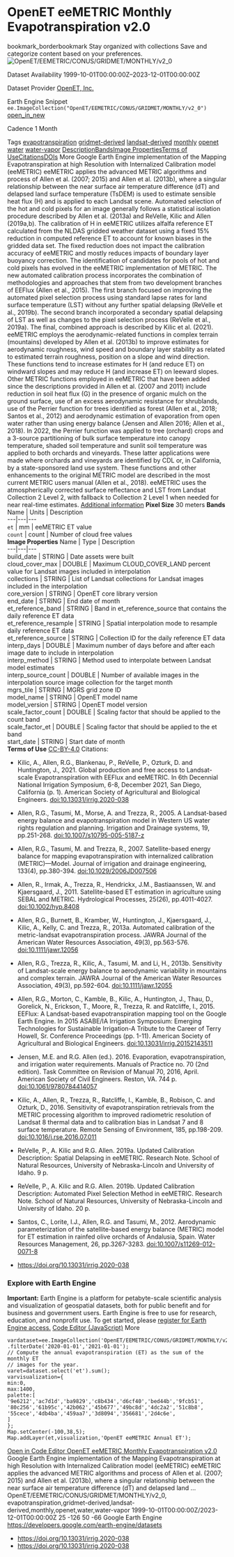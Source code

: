  
#  OpenET eeMETRIC Monthly Evapotranspiration v2.0 
bookmark_borderbookmark Stay organized with collections  Save and categorize content based on your preferences.
![OpenET/EEMETRIC/CONUS/GRIDMET/MONTHLY/v2_0](https://developers.google.com/earth-engine/datasets/images/OpenET/OpenET_EEMETRIC_CONUS_GRIDMET_MONTHLY_v2_0_sample.png) 

Dataset Availability
    1999-10-01T00:00:00Z–2023-12-01T00:00:00Z 

Dataset Provider
     [ OpenET, Inc. ](https://openetdata.org/) 

Earth Engine Snippet
     `    ee.ImageCollection("OpenET/EEMETRIC/CONUS/GRIDMET/MONTHLY/v2_0")   ` [ open_in_new ](https://code.earthengine.google.com/?scriptPath=Examples:Datasets/OpenET/OpenET_EEMETRIC_CONUS_GRIDMET_MONTHLY_v2_0) 

Cadence
    1 Month 

Tags
     [evapotranspiration](https://developers.google.com/earth-engine/datasets/tags/evapotranspiration) [gridmet-derived](https://developers.google.com/earth-engine/datasets/tags/gridmet-derived) [landsat-derived](https://developers.google.com/earth-engine/datasets/tags/landsat-derived) [monthly](https://developers.google.com/earth-engine/datasets/tags/monthly) [openet](https://developers.google.com/earth-engine/datasets/tags/openet) [water](https://developers.google.com/earth-engine/datasets/tags/water) [water-vapor](https://developers.google.com/earth-engine/datasets/tags/water-vapor)
[Description](https://developers.google.com/earth-engine/datasets/catalog/OpenET_EEMETRIC_CONUS_GRIDMET_MONTHLY_v2_0#description)[Bands](https://developers.google.com/earth-engine/datasets/catalog/OpenET_EEMETRIC_CONUS_GRIDMET_MONTHLY_v2_0#bands)[Image Properties](https://developers.google.com/earth-engine/datasets/catalog/OpenET_EEMETRIC_CONUS_GRIDMET_MONTHLY_v2_0#image-properties)[Terms of Use](https://developers.google.com/earth-engine/datasets/catalog/OpenET_EEMETRIC_CONUS_GRIDMET_MONTHLY_v2_0#terms-of-use)[Citations](https://developers.google.com/earth-engine/datasets/catalog/OpenET_EEMETRIC_CONUS_GRIDMET_MONTHLY_v2_0#citations)[DOIs](https://developers.google.com/earth-engine/datasets/catalog/OpenET_EEMETRIC_CONUS_GRIDMET_MONTHLY_v2_0#dois) More
Google Earth Engine implementation of the Mapping Evapotranspiration at high Resolution with Internalized Calibration model (eeMETRIC)
eeMETRIC applies the advanced METRIC algorithms and process of Allen et al. (2007; 2015) and Allen et al. (2013b), where a singular relationship between the near surface air temperature difference (dT) and delapsed land surface temperature (TsDEM) is used to estimate sensible heat flux (H) and is applied to each Landsat scene. Automated selection of the hot and cold pixels for an image generally follows a statistical isolation procedure described by Allen et al. (2013a) and ReVelle, Kilic and Allen (2019a,b). The calibration of H in eeMETRIC utilizes alfalfa reference ET calculated from the NLDAS gridded weather dataset using a fixed 15% reduction in computed reference ET to account for known biases in the gridded data set. The fixed reduction does not impact the calibration accuracy of eeMETRIC and mostly reduces impacts of boundary layer buoyancy correction.
The identification of candidates for pools of hot and cold pixels has evolved in the eeMETRIC implementation of METRIC. The new automated calibration process incorporates the combination of methodologies and approaches that stem from two development branches of EEFlux (Allen et al., 2015). The first branch focused on improving the automated pixel selection process using standard lapse rates for land surface temperature (LST) without any further spatial delapsing (ReVelle et al., 2019b). The second branch incorporated a secondary spatial delapsing of LST as well as changes to the pixel selection process (ReVelle et al., 2019a). The final, combined approach is described by Kilic et al. (2021).
eeMETRIC employs the aerodynamic-related functions in complex terrain (mountains) developed by Allen et al. (2013b) to improve estimates for aerodynamic roughness, wind speed and boundary layer stability as related to estimated terrain roughness, position on a slope and wind direction. These functions tend to increase estimates for H (and reduce ET) on windward slopes and may reduce H (and increase ET) on leeward slopes. Other METRIC functions employed in eeMETRIC that have been added since the descriptions provided in Allen et al. (2007 and 2011) include reduction in soil heat flux (G) in the presence of organic mulch on the ground surface, use of an excess aerodynamic resistance for shrublands, use of the Perrier function for trees identified as forest (Allen et al., 2018; Santos et al., 2012) and aerodynamic estimation of evaporation from open water rather than using energy balance (Jensen and Allen 2016; Allen et al., 2018). In 2022, the Perrier function was applied to tree (orchard) crops and a 3-source partitioning of bulk surface temperature into canopy temperature, shaded soil temperature and sunlit soil temperature was applied to both orchards and vineyards. These latter applications were made where orchards and vineyards are identified by CDL or, in California, by a state-sponsored land use system. These functions and other enhancements to the original METRIC model are described in the most current METRIC users manual (Allen et al., 2018). eeMETRIC uses the atmospherically corrected surface reflectance and LST from Landsat Collection 2 Level 2, with fallback to Collection 2 Level 1 when needed for near real-time estimates.
[Additional information](https://openetdata.org/methodologies/)
**Pixel Size** 30 meters 
**Bands**
Name | Units | Description  
---|---|---  
`et` | mm | eeMETRIC ET value  
`count` | count | Number of cloud free values  
**Image Properties**
Name | Type | Description  
---|---|---  
build_date | STRING | Date assets were built  
cloud_cover_max | DOUBLE | Maximum CLOUD_COVER_LAND percent value for Landsat images included in interpolation  
collections | STRING | List of Landsat collections for Landsat images included in the interpolation  
core_version | STRING | OpenET core library version  
end_date | STRING | End date of month  
et_reference_band | STRING | Band in et_reference_source that contains the daily reference ET data  
et_reference_resample | STRING | Spatial interpolation mode to resample daily reference ET data  
et_reference_source | STRING | Collection ID for the daily reference ET data  
interp_days | DOUBLE | Maximum number of days before and after each image date to include in interpolation  
interp_method | STRING | Method used to interpolate between Landsat model estimates  
interp_source_count | DOUBLE | Number of available images in the interpolation source image collection for the target month  
mgrs_tile | STRING | MGRS grid zone ID  
model_name | STRING | OpenET model name  
model_version | STRING | OpenET model version  
scale_factor_count | DOUBLE | Scaling factor that should be applied to the count band  
scale_factor_et | DOUBLE | Scaling factor that should be applied to the et band  
start_date | STRING | Start date of month  
**Terms of Use**
[CC-BY-4.0](https://spdx.org/licenses/CC-BY-4.0.html)
Citations:
  * Kilic, A., Allen, R.G., Blankenau, P., ReVelle, P., Ozturk, D. and Huntington, J., 2021. Global production and free access to Landsat-scale Evapotranspiration with EEFlux and eeMETRIC. In 6th Decennial National Irrigation Symposium, 6-8, December 2021, San Diego, California (p. 1). American Society of Agricultural and Biological Engineers. [doi:10.13031/irrig.2020-038](https://doi.org/10.13031/irrig.2020-038)
  * Allen, R.G., Tasumi, M., Morse, A. and Trezza, R., 2005. A Landsat-based energy balance and evapotranspiration model in Western US water rights regulation and planning. Irrigation and Drainage systems, 19, pp.251-268. [doi:10.1007/s10795-005-5187-z](https://doi.org/10.1007/s10795-005-5187-z)
  * Allen, R.G., Tasumi, M. and Trezza, R., 2007. Satellite-based energy balance for mapping evapotranspiration with internalized calibration (METRIC)—Model. Journal of irrigation and drainage engineering, 133(4), pp.380-394. [doi:10.1029/2006JD007506](https://doi.org/10.1029/2006JD007506)
  * Allen, R., Irmak, A., Trezza, R., Hendrickx, J.M., Bastiaanssen, W. and Kjaersgaard, J., 2011. Satellite-based ET estimation in agriculture using SEBAL and METRIC. Hydrological Processes, 25(26), pp.4011-4027. [doi:10.1002/hyp.8408](https://doi.org/10.1002/hyp.8408)
  * Allen, R.G., Burnett, B., Kramber, W., Huntington, J., Kjaersgaard, J., Kilic, A., Kelly, C. and Trezza, R., 2013a. Automated calibration of the metric-landsat evapotranspiration process. JAWRA Journal of the American Water Resources Association, 49(3), pp.563-576. [doi:10.1111/jawr.12056](https://doi.org/10.1111/jawr.12056)
  * Allen, R.G., Trezza, R., Kilic, A., Tasumi, M. and Li, H., 2013b. Sensitivity of Landsat-scale energy balance to aerodynamic variability in mountains and complex terrain. JAWRA Journal of the American Water Resources Association, 49(3), pp.592-604. [doi:10.1111/jawr.12055](https://doi.org/10.1111/jawr.12055)
  * Allen, R.G., Morton, C., Kamble, B., Kilic, A., Huntington, J., Thau, D., Gorelick, N., Erickson, T., Moore, R., Trezza, R. and Ratcliffe, I., 2015. EEFlux: A Landsat-based evapotranspiration mapping tool on the Google Earth Engine. In 2015 ASABE/IA Irrigation Symposium: Emerging Technologies for Sustainable Irrigation-A Tribute to the Career of Terry Howell, Sr. Conference Proceedings (pp. 1-11). American Society of Agricultural and Biological Engineers. [doi:10.13031/irrig.20152143511](https://doi.org/10.13031/irrig.20152143511)
  * Jensen, M.E. and R.G. Allen (ed.). 2016. Evaporation, evapotranspiration, and irrigation water requirements. Manuals of Practice no. 70 (2nd edition). Task Committee on Revision of Manual 70, 2016, April. American Society of Civil Engineers. Reston, VA. 744 p. [doi:10.1061/9780784414057](https://doi.org/10.1061/9780784414057)
  * Kilic, A., Allen, R., Trezza, R., Ratcliffe, I., Kamble, B., Robison, C. and Ozturk, D., 2016. Sensitivity of evapotranspiration retrievals from the METRIC processing algorithm to improved radiometric resolution of Landsat 8 thermal data and to calibration bias in Landsat 7 and 8 surface temperature. Remote Sensing of Environment, 185, pp.198-209. [doi:10.1016/j.rse.2016.07.011](https://doi.org/10.1016/j.rse.2016.07.011)
  * ReVelle, P., A. Kilic and R.G. Allen. 2019a. Updated Calibration Description: Spatial Delapsing in eeMETRIC. Research Note. School of Natural Resources, University of Nebraska-Lincoln and University of Idaho. 9 p.
  * ReVelle, P., A. Kilic and R.G. Allen. 2019b. Updated Calibration Description: Automated Pixel Selection Method in eeMETRIC. Research Note. School of Natural Resources, University of Nebraska-Lincoln and University of Idaho. 20 p.
  * Santos, C., Lorite, I.J., Allen, R.G. and Tasumi, M., 2012. Aerodynamic parameterization of the satellite-based energy balance (METRIC) model for ET estimation in rainfed olive orchards of Andalusia, Spain. Water Resources Management, 26, pp.3267-3283. [doi:10.1007/s11269-012-0071-8](https://doi.org/10.1007/s11269-012-0071-8)


  * [ https://doi.org/10.13031/irrig.2020-038 ](https://doi.org/10.13031/irrig.2020-038)


### Explore with Earth Engine
**Important:** Earth Engine is a platform for petabyte-scale scientific analysis and visualization of geospatial datasets, both for public benefit and for business and government users. Earth Engine is free to use for research, education, and nonprofit use. To get started, please [register for Earth Engine access.](https://console.cloud.google.com/earth-engine)
[Code Editor (JavaScript)](https://developers.google.com/earth-engine/datasets/catalog/OpenET_EEMETRIC_CONUS_GRIDMET_MONTHLY_v2_0#code-editor-javascript-sample) More
```
vardataset=ee.ImageCollection('OpenET/EEMETRIC/CONUS/GRIDMET/MONTHLY/v2_0')
.filterDate('2020-01-01','2021-01-01');
// Compute the annual evapotranspiration (ET) as the sum of the monthly ET
// images for the year.
varet=dataset.select('et').sum();
varvisualization={
min:0,
max:1400,
palette:[
'9e6212','ac7d1d','ba9829','c8b434','d6cf40','bed44b','9fcb51',
'80c256','61b95c','42b062','45b677','49bc8d','4dc2a2','51c8b8',
'55cece','4db4ba','459aa7','3d8094','356681','2d4c6e',
]
};
Map.setCenter(-100,38,5);
Map.addLayer(et,visualization,'OpenET eeMETRIC Annual ET');
```
[ Open in Code Editor ](https://code.earthengine.google.com/?scriptPath=Examples:Datasets/OpenET/OpenET_EEMETRIC_CONUS_GRIDMET_MONTHLY_v2_0)
[ OpenET eeMETRIC Monthly Evapotranspiration v2.0 ](https://developers.google.com/earth-engine/datasets/catalog/OpenET_EEMETRIC_CONUS_GRIDMET_MONTHLY_v2_0)
Google Earth Engine implementation of the Mapping Evapotranspiration at high Resolution with Internalized Calibration model (eeMETRIC) eeMETRIC applies the advanced METRIC algorithms and process of Allen et al. (2007; 2015) and Allen et al. (2013b), where a singular relationship between the near surface air temperature difference (dT) and delapsed land …
OpenET/EEMETRIC/CONUS/GRIDMET/MONTHLY/v2_0, evapotranspiration,gridmet-derived,landsat-derived,monthly,openet,water,water-vapor 
1999-10-01T00:00:00Z/2023-12-01T00:00:00Z
25 -126 50 -66 
Google Earth Engine
https://developers.google.com/earth-engine/datasets
  * [ https://doi.org/10.13031/irrig.2020-038 ](https://doi.org/https://openetdata.org/)
  * [ https://doi.org/10.13031/irrig.2020-038 ](https://doi.org/https://developers.google.com/earth-engine/datasets/catalog/OpenET_EEMETRIC_CONUS_GRIDMET_MONTHLY_v2_0)


